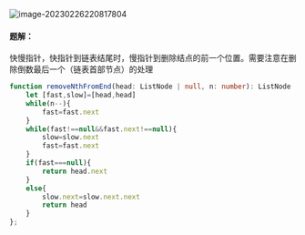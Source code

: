 ![image-20230226220817804](https://my-learning-data.oss-cn-hongkong.aliyuncs.com/imgs/image-20230226220817804.png)

#### 题解：

快慢指针，快指针到链表结尾时，慢指针到删除结点的前一个位置。需要注意在删除倒数最后一个（链表首部节点）的处理

```ts
function removeNthFromEnd(head: ListNode | null, n: number): ListNode | null {
    let [fast,slow]=[head,head]
    while(n--){
        fast=fast.next
    }
    while(fast!==null&&fast.next!==null){
        slow=slow.next
        fast=fast.next
    }
    if(fast===null){
        return head.next
    }
    else{
        slow.next=slow.next.next
        return head
    }
};
```

